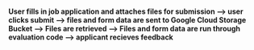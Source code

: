 #### User fills in job application and attaches files for submission -->  user clicks submit  --> files and form data are sent to Google Cloud Storage Bucket --> Files are retrieved --> Files and form data are run through evaluation code --> applicant recieves feedback
